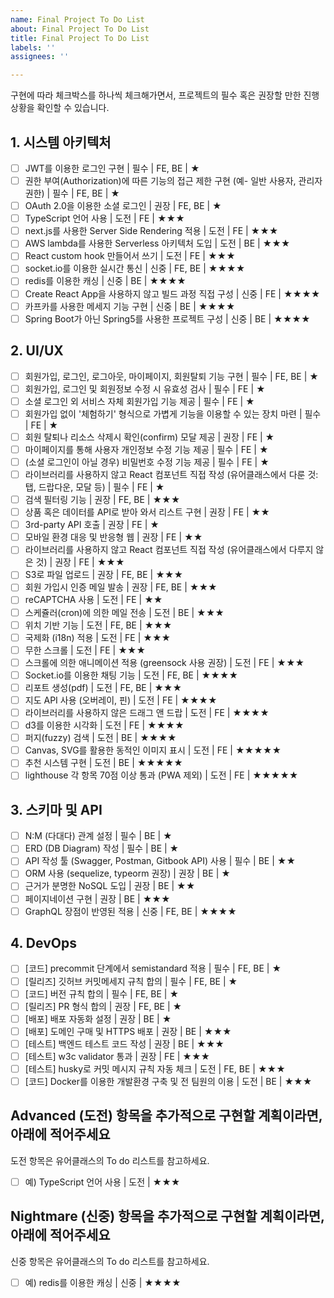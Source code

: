 ```yaml
---
name: Final Project To Do List
about: Final Project To Do List
title: Final Project To Do List
labels: ''
assignees: ''

---
```


구현에 따라 체크박스를 하나씩 체크해가면서, 프로젝트의 필수 혹은 권장할 만한 진행 상황을 확인할 수 있습니다.

## 1. 시스템 아키텍처

- [ ] JWT를 이용한 로그인 구현 | 필수 | FE, BE | ★
- [ ] 권한 부여(Authorization)에 따른 기능의 접근 제한 구현 (예- 일반 사용자, 관리자 권한) | 필수 | FE, BE | ★
- [ ] OAuth 2.0을 이용한 소셜 로그인 | 권장 | FE, BE | ★
- [ ] TypeScript 언어 사용 | 도전 | FE | ★★★
- [ ] next.js를 사용한 Server Side Rendering 적용 | 도전 | FE | ★★★
- [ ] AWS lambda를 사용한 Serverless 아키텍처 도입 | 도전 | BE | ★★★
- [ ] React custom hook 만들어서 쓰기 | 도전 | FE | ★★★
- [ ] socket.io를 이용한 실시간 통신 | 신중 | FE, BE | ★★★★
- [ ] redis를 이용한 캐싱 | 신중 | BE | ★★★★
- [ ] Create React App을 사용하지 않고 빌드 과정 직접 구성 | 신중 | FE | ★★★★
- [ ] 카프카를 사용한 메세지 기능 구현 | 신중 | BE | ★★★★
- [ ] Spring Boot가 아닌 Spring5를 사용한 프로젝트 구성 | 신중 | BE | ★★★★

## 2. UI/UX

- [ ] 회원가입, 로그인, 로그아웃, 마이페이지, 회원탈퇴 기능 구현 | 필수 | FE, BE | ★
- [ ] 회원가입, 로그인 및 회원정보 수정 시 유효성 검사 | 필수 | FE | ★
- [ ] 소셜 로그인 외 서비스 자체 회원가입 기능 제공 | 필수 | FE | ★
- [ ] 회원가입 없이 '체험하기' 형식으로 가볍게 기능을 이용할 수 있는 장치 마련 | 필수 | FE | ★
- [ ] 회원 탈퇴나 리소스 삭제시 확인(confirm) 모달 제공 | 권장 | FE | ★
- [ ] 마이페이지를 통해 사용자 개인정보 수정 기능 제공 | 필수 | FE | ★
- [ ] (소셜 로그인이 아닐 경우) 비밀번호 수정 기능 제공 | 필수 | FE | ★
- [ ] 라이브러리를 사용하지 않고 React 컴포넌트 직접 작성 (유어클래스에서 다룬 것: 탭, 드랍다운, 모달 등) | 필수 | FE | ★
- [ ] 검색 필터링 기능 | 권장 | FE, BE | ★★★
- [ ] 상품 혹은 데이터를 API로 받아 와서 리스트 구현 | 권장 | FE | ★★
- [ ] 3rd-party API 호출 | 권장 | FE | ★
- [ ] 모바일 환경 대응 및 반응형 웹 | 권장 | FE | ★★
- [ ] 라이브러리를 사용하지 않고 React 컴포넌트 직접 작성 (유어클래스에서 다루지 않은 것) | 권장 | FE | ★★★
- [ ] S3로 파일 업로드 | 권장 | FE, BE | ★★★
- [ ] 회원 가입시 인증 메일 발송 | 권장 | FE, BE | ★★★
- [ ] reCAPTCHA 사용 | 도전 | FE | ★★
- [ ] 스케쥴러(cron)에 의한 메일 전송 | 도전 | BE | ★★★
- [ ] 위치 기반 기능 | 도전 | FE, BE | ★★★
- [ ] 국제화 (i18n) 적용 | 도전 | FE | ★★★
- [ ] 무한 스크롤 | 도전 | FE | ★★★
- [ ] 스크롤에 의한 애니메이션 적용 (greensock 사용 권장) | 도전 | FE | ★★★
- [ ] Socket.io를 이용한 채팅 기능 | 도전 | FE, BE | ★★★★
- [ ] 리포트 생성(pdf) | 도전 | FE, BE | ★★★
- [ ] 지도 API 사용 (오버레이, 핀) | 도전 | FE | ★★★★
- [ ] 라이브러리를 사용하지 않은 드래그 앤 드랍 | 도전 | FE | ★★★★
- [ ] d3를 이용한 시각화 | 도전 | FE | ★★★★
- [ ] 퍼지(fuzzy) 검색 | 도전 | BE | ★★★★
- [ ] Canvas, SVG를 활용한 동적인 이미지 표시 | 도전 | FE | ★★★★★
- [ ] 추천 시스템 구현 | 도전 | BE | ★★★★★
- [ ] lighthouse 각 항목 70점 이상 통과 (PWA 제외) | 도전 | FE | ★★★★★

## 3. 스키마 및 API

- [ ] N:M (다대다) 관계 설정 | 필수 | BE | ★
- [ ] ERD (DB Diagram) 작성 | 필수 | BE | ★
- [ ] API 작성 툴 (Swagger, Postman, Gitbook API) 사용 | 필수 | BE | ★★
- [ ] ORM 사용 (sequelize, typeorm 권장) | 권장 | BE | ★
- [ ] 근거가 분명한 NoSQL 도입 | 권장 | BE | ★★
- [ ] 페이지네이션 구현 | 권장 | BE | ★★★
- [ ] GraphQL 장점이 반영된 적용 | 신중 | FE, BE | ★★★★

## 4. DevOps

- [ ] \[코드\] precommit 단계에서 semistandard 적용 | 필수 | FE, BE | ★
- [ ] \[릴리즈\] 깃허브 커밋메세지 규칙 합의 | 필수 | FE, BE | ★
- [ ] \[코드\] 버전 규칙 합의 | 필수 | FE, BE | ★
- [ ] \[릴리즈\] PR 형식 합의 | 권장 | FE, BE | ★
- [ ] \[배포\] 배포 자동화 설정 | 권장 | BE | ★
- [ ] \[배포\] 도메인 구매 및 HTTPS 배포 | 권장 | BE | ★★★
- [ ] \[테스트\] 백엔드 테스트 코드 작성 | 권장 | BE | ★★★
- [ ] \[테스트\] w3c validator 통과 | 권장 | FE | ★★★
- [ ] \[테스트\] husky로 커밋 메시지 규칙 자동 체크 | 도전 | FE, BE | ★★★
- [ ] \[코드\] Docker를 이용한 개발환경 구축 및 전 팀원의 이용 | 도전 | BE | ★★★

## Advanced (도전) 항목을 추가적으로 구현할 계획이라면, 아래에 적어주세요
도전 항목은 유어클래스의 To do 리스트를 참고하세요.

- [ ] 예) TypeScript 언어 사용 | 도전 | ★★★

## Nightmare (신중) 항목을 추가적으로 구현할 계획이라면, 아래에 적어주세요
신중 항목은 유어클래스의 To do 리스트를 참고하세요.

- [ ] 예) redis를 이용한 캐싱 | 신중 | ★★★★

